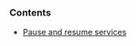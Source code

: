 <!-- usedin: [ _legacy_docker/stack-management/service-pause-resume.md, _maestro/stack-management/service-pause-resume.md] -->


### Contents

*    [Pause and resume services](#pause_resume)

